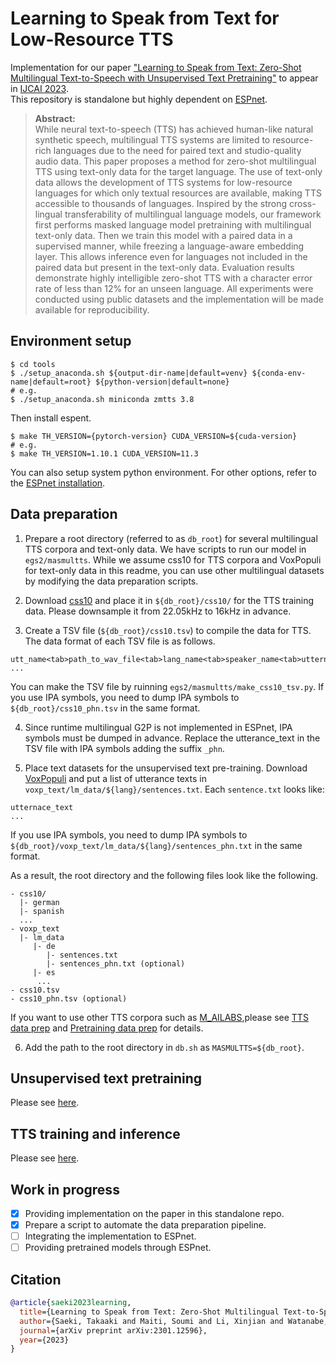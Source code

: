 # Learning to Speak from Text for Low-Resource TTS

Implementation for our paper ["Learning to Speak from Text: Zero-Shot Multilingual Text-to-Speech with Unsupervised Text Pretraining"](https://arxiv.org/abs/2301.12596) to appear in [IJCAI 2023](https://ijcai-23.org/).  
This repository is standalone but highly dependent on [ESPnet](https://github.com/espnet/espnet).

>**Abstract:**<br>
While neural text-to-speech (TTS) has achieved human-like natural synthetic speech, multilingual TTS systems are limited to resource-rich languages due to the need for paired text and studio-quality audio data. This paper proposes a method for zero-shot multilingual TTS using text-only data for the target language. The use of text-only data allows the development of TTS systems for low-resource languages for which only textual resources are available, making TTS accessible to thousands of languages. Inspired by the strong cross-lingual transferability of multilingual language models, our framework first performs masked language model pretraining with multilingual text-only data. Then we train this model with a paired data in a supervised manner, while freezing a language-aware embedding layer. This allows inference even for languages not included in the paired data but present in the text-only data. Evaluation results demonstrate highly intelligible zero-shot TTS with a character error rate of less than 12% for an unseen language. All experiments were conducted using public datasets and the implementation will be made available for reproducibility.

## Environment setup
```shell
$ cd tools
$ ./setup_anaconda.sh ${output-dir-name|default=venv} ${conda-env-name|default=root} ${python-version|default=none}
# e.g.
$ ./setup_anaconda.sh miniconda zmtts 3.8
```
Then install espent.
```shell
$ make TH_VERSION={pytorch-version} CUDA_VERSION=${cuda-version}
# e.g.
$ make TH_VERSION=1.10.1 CUDA_VERSION=11.3
```
You can also setup system python environment.
For other options, refer to the [ESPnet installation](https://espnet.github.io/espnet/installation.html).

## Data preparation
1. Prepare a root directory (referred to as `db_root`) for several multilingual TTS corpora and text-only data. We have scripts to run our model in `egs2/masmultts`. While we assume css10 for TTS corpora and VoxPopuli for text-only data in this readme, you can use other multilingual datasets by modifying the data preparation scripts.

2. Download [css10](https://github.com/Kyubyong/css10) and place it in `${db_root}/css10/` for the TTS training data. Please downsample it from 22.05kHz to 16kHz in advance.

3. Create a TSV file (`${db_root}/css10.tsv`) to compile the data for TTS. The data format of each TSV file is as follows.
```
utt_name<tab>path_to_wav_file<tab>lang_name<tab>speaker_name<tab>utternace_text
...
```
You can make the TSV file by ruinning `egs2/masmultts/make_css10_tsv.py`.
If you use IPA symbols, you need to dump IPA symbols to `${db_root}/css10_phn.tsv` in the same format.

4. Since runtime multilingual G2P is not implemented in ESPnet, IPA symbols must be dumped in advance. Replace the utterance_text in the TSV file with IPA symbols adding the suffix `_phn`.

5. Place text datasets for the unsupervised text pre-training. Download [VoxPopuli](https://github.com/facebookresearch/voxpopuli) and put a list of utterance texts in `voxp_text/lm_data/${lang}/sentences.txt`. Each `sentence.txt` looks like:
```
utternace_text
...
```
If you use IPA symbols, you need to dump IPA symbols to `${db_root}/voxp_text/lm_data/${lang}/sentences_phn.txt` in the same format.

As a result, the root directory and the following files look like the following.
```
- css10/
  |- german
  |- spanish
  ...
- voxp_text
  |- lm_data
     |- de
        |- sentences.txt
        |- sentences_phn.txt (optional)
     |- es
      ...
- css10.tsv
- css10_phn.tsv (optional)
```
If you want to use other TTS corpora such as [M_AILABS](https://www.caito.de/2019/01/03/the-m-ailabs-speech-dataset/),please see [TTS data prep](https://github.com/Takaaki-Saeki/zm-text-tts/blob/master/egs2/masmultts/tts1/local/data_prep.py) and [Pretraining data prep](https://github.com/Takaaki-Saeki/zm-text-tts/blob/master/egs2/masmultts/tts_pretrain_1/local/data_prep.py) for details.

6. Add the path to the root directory in `db.sh` as `MASMULTTS=${db_root}`. 

## Unsupervised text pretraining
Please see [here](https://github.com/Takaaki-Saeki/zm-text-tts/blob/master/egs2/masmultts/tts_pretrain_1/README.md).

## TTS training and inference
Please see [here](https://github.com/Takaaki-Saeki/zm-text-tts/blob/master/egs2/masmultts/tts1/README.md).

## Work in progress
- [x] Providing implementation on the paper in this standalone repo.
- [x] Prepare a script to automate the data preparation pipeline.
- [ ] Integrating the implementation to ESPnet.
- [ ] Providing pretrained models through ESPnet.

## Citation
```bibtex
@article{saeki2023learning,
  title={Learning to Speak from Text: Zero-Shot Multilingual Text-to-Speech with Unsupervised Text Pretraining},
  author={Saeki, Takaaki and Maiti, Soumi and Li, Xinjian and Watanabe, Shinji and Takamichi, Shinnosuke and Saruwatari, Hiroshi},
  journal={arXiv preprint arXiv:2301.12596},
  year={2023}
}
```

